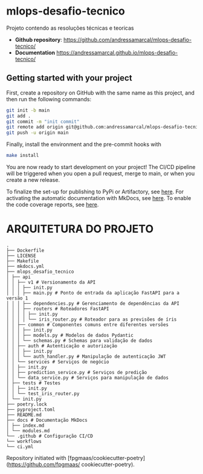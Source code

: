 # mlops-desafio-tecnico

Projeto contendo as resoluções técnicas e teoricas

- **Github repository**: <https://github.com/andressamarcal/mlops-desafio-tecnico/>
- **Documentation** <https://andressamarcal.github.io/mlops-desafio-tecnico/>

## Getting started with your project

First, create a repository on GitHub with the same name as this project, and then run the following commands:

```bash
git init -b main
git add .
git commit -m "init commit"
git remote add origin git@github.com:andressamarcal/mlops-desafio-tecnico.git
git push -u origin main
```

Finally, install the environment and the pre-commit hooks with

```bash
make install
```

You are now ready to start development on your project!
The CI/CD pipeline will be triggered when you open a pull request, merge to main, or when you create a new release.

To finalize the set-up for publishing to PyPi or Artifactory, see [here](https://fpgmaas.github.io/cookiecutter-poetry/features/publishing/#set-up-for-pypi).
For activating the automatic documentation with MkDocs, see [here](https://fpgmaas.github.io/cookiecutter-poetry/features/mkdocs/#enabling-the-documentation-on-github).
To enable the code coverage reports, see [here](https://fpgmaas.github.io/cookiecutter-poetry/features/codecov/).

# ARQUITETURA DO PROJETO

```
.
├── Dockerfile
├── LICENSE
├── Makefile
├── mkdocs.yml
├── mlops_desafio_tecnico
│ ├── api
│ │ ├── v1 # Versionamento da API
│ │ │ ├── init.py
│ │ │ ├── main.py # Ponto de entrada da aplicação FastAPI para a versão 1
│ │ │ ├── dependencies.py # Gerenciamento de dependências da API
│ │ │ ├── routers # Roteadores FastAPI
│ │ │ │ ├── init.py
│ │ │ │ └── iris_router.py # Roteador para as previsões de íris
│ │ ├── common # Componentes comuns entre diferentes versões
│ │ │ ├── init.py
│ │ │ ├── models.py # Modelos de dados Pydantic
│ │ │ └── schemas.py # Schemas para validação de dados
│ │ ├── auth # Autenticação e autorização
│ │ │ ├── init.py
│ │ │ └── auth_handler.py # Manipulação de autenticação JWT
│ │ └── services # Serviços de negócio
│ │ ├── init.py
│ │ ├── prediction_service.py # Serviços de predição
│ │ └── data_service.py # Serviços para manipulação de dados
│ ├── tests # Testes
│ │ ├── init.py
│ │ └── test_iris_router.py
│ └── init.py
├── poetry.lock
├── pyproject.toml
├── README.md
├── docs # Documentação MkDocs
│ ├── index.md
│ └── modules.md
└── .github # Configuração CI/CD
└── workflows
└── ci.yml
```

Repository initiated with [fpgmaas/cookiecutter-poetry](<https://github.com/fpgmaas/>
cookiecutter-poetry).

